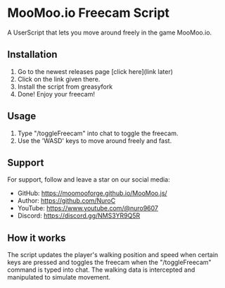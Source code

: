 # MooMoo.io Freecam Script
A UserScript that lets you move around freely in the game MooMoo.io.

## Installation
1. Go to the newest releases page [click here](link later)
2. Click on the link given there.
3. Install the script from greasyfork
4. Done! Enjoy your freecam!

## Usage
1. Type "/toggleFreecam" into chat to toggle the freecam.
2. Use the 'WASD' keys to move around freely and fast.

## Support
For support, follow and leave a star on our social media:


- GitHub: https://moomooforge.github.io/MooMoo.js/
- Author: https://github.com/NuroC
- YouTube: https://www.youtube.com/@nuro9607
- Discord: https://discord.gg/NMS3YR9Q5R

## How it works
The script updates the player's walking position and speed when certain keys are pressed and toggles the freecam when the "/toggleFreecam" command is typed into chat. The walking data is intercepted and manipulated to simulate movement.
